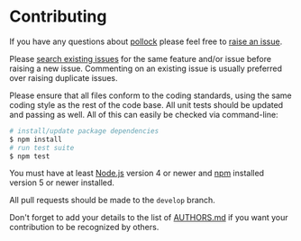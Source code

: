 # Contributing

If you have any questions about [pollock](https://github.com/NotNinja/pollock) please feel free to
[raise an issue](https://github.com/NotNinja/pollock/issues/new).

Please [search existing issues](https://github.com/NotNinja/pollock/issues) for the same feature and/or issue before
raising a new issue. Commenting on an existing issue is usually preferred over raising duplicate issues.

Please ensure that all files conform to the coding standards, using the same coding style as the rest of the code base.
All unit tests should be updated and passing as well. All of this can easily be checked via command-line:

``` bash
# install/update package dependencies
$ npm install
# run test suite
$ npm test
```

You must have at least [Node.js](https://nodejs.org) version 4 or newer and [npm](https://npmjs.com) installed version 5
or newer installed.

All pull requests should be made to the `develop` branch.

Don't forget to add your details to the list of [AUTHORS.md](https://github.com/NotNinja/pollock/blob/master/AUTHORS.md)
if you want your contribution to be recognized by others.
